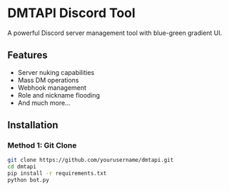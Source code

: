 # DMTAPI Discord Tool

A powerful Discord server management tool with blue-green gradient UI.

## Features
- Server nuking capabilities
- Mass DM operations  
- Webhook management
- Role and nickname flooding
- And much more...

## Installation

### Method 1: Git Clone
```bash
git clone https://github.com/yourusername/dmtapi.git
cd dmtapi
pip install -r requirements.txt
python bot.py
